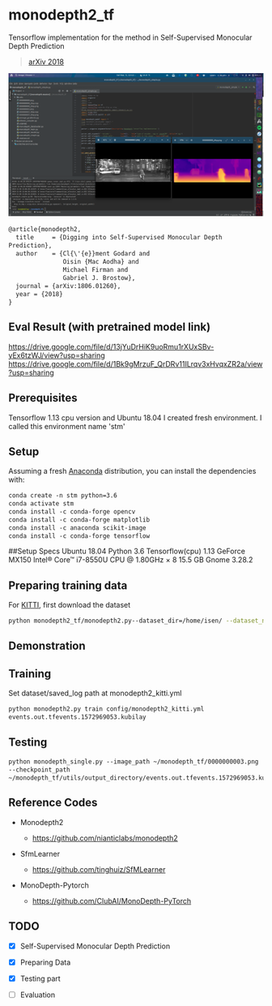 # monodepth2_tf

Tensorflow implementation for the method in Self-Supervised Monocular Depth Prediction

> [arXiv 2018](https://arxiv.org/abs/1806.01260)

<p align="center">
  <img src="results/monodepth_tf_results_withcode.png" alt="results/result_2.png" width="600" />
</p>



```
@article{monodepth2,
  title     = {Digging into Self-Supervised Monocular Depth Prediction},
  author    = {Cl{\'{e}}ment Godard and
               Oisin {Mac Aodha} and
               Michael Firman and
               Gabriel J. Brostow},
  journal = {arXiv:1806.01260},
  year = {2018}
}
```

## Eval Result (with pretrained model link)
https://drive.google.com/file/d/13jYuDrHiK9uoRmu1rXUxSBv-yEx6tzWJ/view?usp=sharing
https://drive.google.com/file/d/1Bk9gMrzuF_QrDRv11ILrqv3xHvqxZR2a/view?usp=sharing



## Prerequisites
Tensorflow 1.13 cpu version and Ubuntu 18.04
I created fresh environment. I called this environment name 'stm'  
## Setup
Assuming a fresh [Anaconda](https://www.anaconda.com/download/) distribution, you can install the dependencies with:
```shell
conda create -n stm python=3.6
conda activate stm
conda install -c conda-forge opencv
conda install -c conda-forge matplotlib
conda install -c anaconda scikit-image
conda install -c conda-forge tensorflow 
```
##Setup Specs 
Ubuntu 18.04
Python 3.6
Tensorflow(cpu) 1.13
GeForce MX150
Intel® Core™ i7-8550U CPU @ 1.80GHz × 8 
15.5 GB
Gnome 3.28.2

## Preparing training data

For [KITTI](http://www.cvlibs.net/datasets/kitti/raw_data.php), first download the dataset
```bash
python monodepth2_tf/monodepth2.py--dataset_dir=/home/isen/ --dataset_name="kitti_raw_eigen" --save_root=/home/isen/kitti/formatted/data --seq_length=3 --img_width=416 --img_height=128 --num_threads=4
```

## Demonstration
<p align="center">
<a href=<img src="results/prepare_train_data_result.png"
alt="demo for tf_monodepth2" width="720" height="540" /></a>
</p>


## Training

Set dataset/saved_log path at monodepth2_kitti.yml

```shell
python monodepth2.py train config/monodepth2_kitti.yml events.out.tfevents.1572969053.kubilay
```

## Testing
```
python monodepth_single.py --image_path ~/monodepth_tf/0000000003.png --checkpoint_path ~/monodepth_tf/utils/output_directory/events.out.tfevents.1572969053.kubilay
```


## Reference Codes
- Monodepth2
  - https://github.com/nianticlabs/monodepth2

- SfmLearner
  - https://github.com/tinghuiz/SfMLearner
  
- MonoDepth-Pytorch
  - https://github.com/ClubAI/MonoDepth-PyTorch

## TODO
- [x] Self-Supervised Monocular Depth Prediction
- [x] Preparing Data
- [x] Testing part
- [ ] Evaluation 




